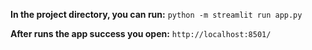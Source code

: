 **In the project directory, you can run:**
`python -m streamlit run app.py `

**After runs the app success you open:**
`http://localhost:8501/`
